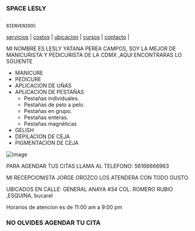 ### SPACE LESLY 
                                                                   BIENVENIDOS 

 
  [servicios](./servicios.md) | [costos](./costos.md) | [ubicacion](./ubicacion.md) | [cursos](./cursos,md) | [contacto](./contacto.md) | 


MI NOMBRE ES LESLY YATANA PEREA CAMPOS, SOY LA MEJOR DE MANICURISTA Y PEDICURISTA  DE LA CDMX ,AQUI ENCONTRARAS LO SGUIENTE 
 
 - MANICURE
 - PEDICURE
 - APLICACION DE UÑAS
 - APLICACION DE PESTAÑAS 
   - Pestañas individuales.
   - Pestañas de pelo a pelo.
   - Pestañas en grupo.
   - Pestañas enteras.
   - Pestañas magnéticas
 - GELISH
 - DEPILACION DE CEJA
 - PIGMENTACION DE CEJA 

![image](https://user-images.githubusercontent.com/100151866/157764917-8534a2a1-b0ed-48f0-b4fe-a8e2f7ec6a31.png)


PARA AGENDAR TUS CITAS LLAMA AL TELEFONO: 56166666963

MI RECEPCIONISTA  JORGE OROZCO  LOS ATENDERA CON TODO GUSTO.

UBICADOS EN CALLE: GENERAL ANAYA #34 COL. ROMERO RUBIO ,ESQUINA, bucarel

Horarios de atencion es de 11:00 am a 9:00 pm

### NO OLVIDES AGENDAR TU CITA ###

